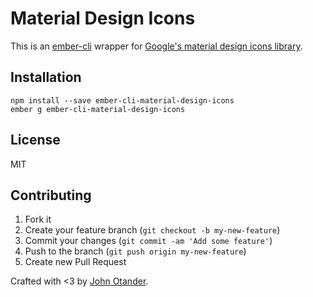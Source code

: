 # Material Design Icons

This is an [ember-cli](http://ember-cli.com) wrapper for
[Google's material design icons library](https://github.com/google/material-design-icons).

## Installation

```
npm install --save ember-cli-material-design-icons
ember g ember-cli-material-design-icons
```

## License

MIT

## Contributing

1. Fork it
2. Create your feature branch (`git checkout -b my-new-feature`)
3. Commit your changes (`git commit -am 'Add some feature'`)
4. Push to the branch (`git push origin my-new-feature`)
5. Create new Pull Request

Crafted with <3 by [John Otander](http://johnotander.com).
